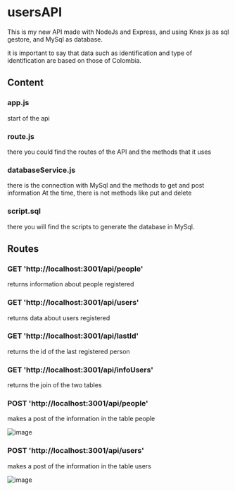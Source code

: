 # usersAPI

This is my new API made with NodeJs and Express, and using Knex js as sql gestore, and MySql as database.

it is important to say that data such as identification and type of identification are based on those of Colombia.

## Content

### app.js 
start of the api

### route.js  
there you could find the routes of the API and the methods that it uses

### databaseService.js  
there is the connection with MySql and the methods to get and post information
At the time, there is not methods like put and delete

### script.sql    
there you will find the scripts to generate the database in MySql.


## Routes

### GET 'http://localhost:3001/api/people'
returns information about people registered

### GET 'http://localhost:3001/api/users'
returns data about users registered

### GET 'http://localhost:3001/api/lastId'
returns the id of the last registered person

### GET 'http://localhost:3001/api/infoUsers'
returns the join of the two tables

### POST 'http://localhost:3001/api/people'
makes a post of the information in the table people

![image](https://user-images.githubusercontent.com/81336145/160258699-b0512fa1-8a71-4255-a6a6-a63611484b87.png)

### POST 'http://localhost:3001/api/users'
makes a post of the information in the table users

![image](https://user-images.githubusercontent.com/81336145/160258719-526bb020-2d20-46ef-a2c9-0578d3cf06c8.png)
